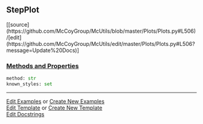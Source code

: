 ## <a id="McUtils.Plots.Plots.StepPlot">StepPlot</a> 
<div class="docs-source-link" markdown="1">
[[source](https://github.com/McCoyGroup/McUtils/blob/master/Plots/Plots.py#L506)/[edit](https://github.com/McCoyGroup/McUtils/edit/master/Plots/Plots.py#L506?message=Update%20Docs)]
</div>



<div class="collapsible-section">
 <div class="collapsible-section collapsible-section-header" markdown="1">
 
### <a class="collapse-link" data-toggle="collapse" href="#methods">Methods and Properties</a> <a class="float-right" data-toggle="collapse" href="#methods"><i class="fa fa-chevron-down"></i></a>

 </div>
 <div class="collapsible-section collapsible-section-body collapse" id="methods" markdown="1">

```python
method: str
known_styles: set
```


 </div>
</div>




___

[Edit Examples](https://github.com/McCoyGroup/McUtils/edit/gh-pages/ci/examples/McUtils/Plots/Plots/StepPlot.md) or 
[Create New Examples](https://github.com/McCoyGroup/McUtils/new/gh-pages/?filename=ci/examples/McUtils/Plots/Plots/StepPlot.md) <br/>
[Edit Template](https://github.com/McCoyGroup/McUtils/edit/gh-pages/ci/docs/McUtils/Plots/Plots/StepPlot.md) or 
[Create New Template](https://github.com/McCoyGroup/McUtils/new/gh-pages/?filename=ci/docs/templates/McUtils/Plots/Plots/StepPlot.md) <br/>
[Edit Docstrings](https://github.com/McCoyGroup/McUtils/edit/master/Plots/Plots.py#L506?message=Update%20Docs)